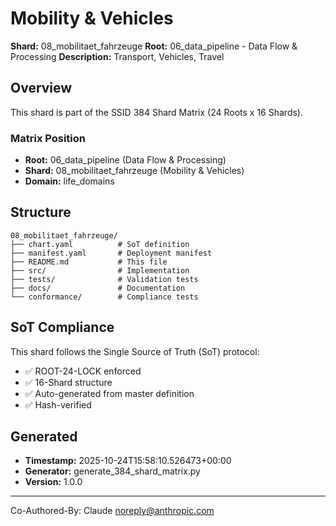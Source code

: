 # Mobility & Vehicles

**Shard:** 08_mobilitaet_fahrzeuge
**Root:** 06_data_pipeline - Data Flow & Processing
**Description:** Transport, Vehicles, Travel

## Overview

This shard is part of the SSID 384 Shard Matrix (24 Roots x 16 Shards).

### Matrix Position
- **Root:** 06_data_pipeline (Data Flow & Processing)
- **Shard:** 08_mobilitaet_fahrzeuge (Mobility & Vehicles)
- **Domain:** life_domains

## Structure

```
08_mobilitaet_fahrzeuge/
├── chart.yaml          # SoT definition
├── manifest.yaml       # Deployment manifest
├── README.md           # This file
├── src/                # Implementation
├── tests/              # Validation tests
├── docs/               # Documentation
└── conformance/        # Compliance tests
```

## SoT Compliance

This shard follows the Single Source of Truth (SoT) protocol:
- ✅ ROOT-24-LOCK enforced
- ✅ 16-Shard structure
- ✅ Auto-generated from master definition
- ✅ Hash-verified

## Generated

- **Timestamp:** 2025-10-24T15:58:10.526473+00:00
- **Generator:** generate_384_shard_matrix.py
- **Version:** 1.0.0

---

Co-Authored-By: Claude <noreply@anthropic.com>
